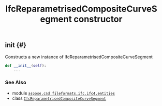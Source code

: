 ﻿---
title: IfcReparametrisedCompositeCurveSegment constructor
second_title: Aspose.CAD for Python via .NET API References
description: 
type: docs
weight: 10
url: /python-net/aspose.cad.fileformats.ifc.ifc4.entities/ifcreparametrisedcompositecurvesegment/__init__/
is_root: false
---

## __init__ {#}

Constructs a new instance of IfcReparametrisedCompositeCurveSegment



```python
def __init__(self):
    ...
```





### See Also
* module [`aspose.cad.fileformats.ifc.ifc4.entities`](../../)
* class [`IfcReparametrisedCompositeCurveSegment`](/cad/python-net/aspose.cad.fileformats.ifc.ifc4.entities/ifcreparametrisedcompositecurvesegment)
